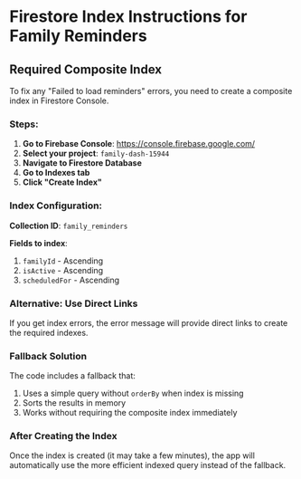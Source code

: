 # Firestore Index Instructions for Family Reminders

## Required Composite Index

To fix any "Failed to load reminders" errors, you need to create a composite index in Firestore Console.

### Steps:

1. **Go to Firebase Console**: https://console.firebase.google.com/
2. **Select your project**: `family-dash-15944`
3. **Navigate to Firestore Database**
4. **Go to Indexes tab**
5. **Click "Create Index"**

### Index Configuration:

**Collection ID**: `family_reminders`

**Fields to index**:
1. `familyId` - Ascending
2. `isActive` - Ascending  
3. `scheduledFor` - Ascending

### Alternative: Use Direct Links

If you get index errors, the error message will provide direct links to create the required indexes.

### Fallback Solution

The code includes a fallback that:
1. Uses a simple query without `orderBy` when index is missing
2. Sorts the results in memory
3. Works without requiring the composite index immediately

### After Creating the Index

Once the index is created (it may take a few minutes), the app will automatically use the more efficient indexed query instead of the fallback.
